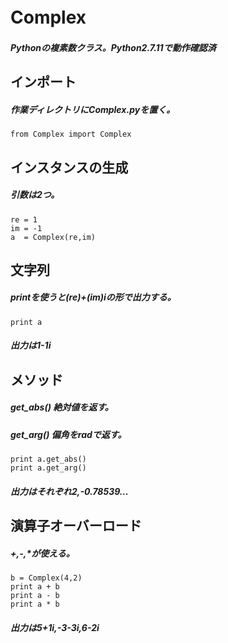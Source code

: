 # Complex　
##### Pythonの複素数クラス。Python2.7.11で動作確認済
## インポート
##### 作業ディレクトリにComplex.pyを置く。
```
from Complex import Complex
```
## インスタンスの生成
##### 引数は2つ。
```
re = 1
im = -1
a  = Complex(re,im)
```
## 文字列
##### printを使うと(re)+(im)iの形で出力する。
```
print a
```
##### 出力は1-1i
## メソッド
##### get_abs() 絶対値を返す。
##### get_arg() 偏角をradで返す。
```
print a.get_abs()
print a.get_arg()
```
##### 出力はそれぞれ2,-0.78539...
## 演算子オーバーロード
##### +,-,*が使える。
```
b = Complex(4,2)
print a + b
print a - b
print a * b
```
##### 出力は5+1i,-3-3i,6-2i
